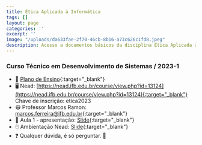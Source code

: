 ```yaml
---
title: Ética Aplicada à Informática
tags: []
layout: page
categories: ''
excerpt: ''
image: "/uploads/da633fae-2f70-46cb-8b16-a73c626c1fd8.jpeg"
description: Acesso a documentos básicos da disciplina Ética Aplicada à Informática
---
```


### Curso Técnico em Desenvolvimento de Sistemas / 2023-1

- 📑 [Plano de Ensino](https://docs.google.com/document/d/1Az5xgh2BmPQcDnlJ6XLMLrwyBwPwikUs0SGnSIIINwI/edit?usp=sharing "Plano de Ensino"){:target="_blank"}
- 🖥️ Nead: [https://nead.ifb.edu.br/course/view.php?id=13124](https://nead.ifb.edu.br/course/view.php?id=13124){:target="_blank"} Chave de inscrição: etica2023
- 😷 Professor Marcos Ramon: [marcos.ferreira@ifb.edu.br](mailto:marcos.ferreira@ifb.edu.br){:target="_blank"}
- 📁 Aula 1 - apresentação: [Slide](https://docs.google.com/presentation/d/1j2UxIFFjw01LgKyXKvxXeqMIXhKocPY4dnYLkNpGfCs/edit?usp=sharing){:target="_blank"}
- 🖱️ Ambientação Nead: [Slide](https://docs.google.com/presentation/d/1M16mrzfztq3gBvU1pv4wMvIoyH0JT_03lYhE0izY3CE/edit?usp=sharing){:target="_blank"}
- ❓ Qualquer dúvida, é só perguntar. 🤔
